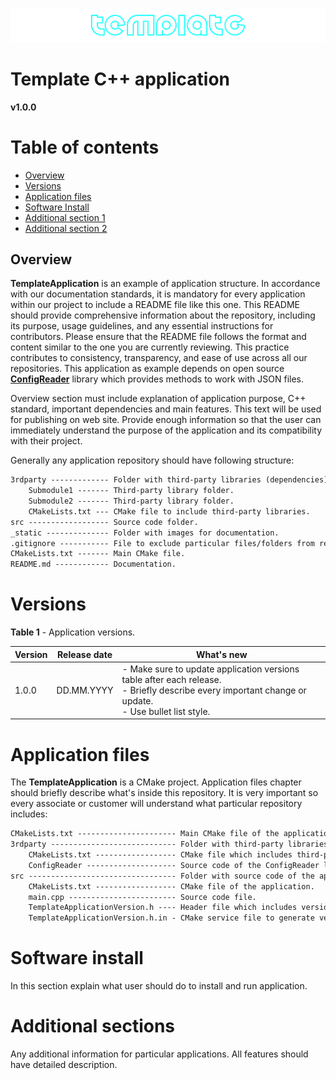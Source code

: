 ![logo](_static/template_web_logo.png)



# **Template C++ application**

**v1.0.0**



# Table of contents


- [Overview](#Overview)
- [Versions](#versions)
- [Application files](#Application-files)
- [Software Install](#Software-install)
- [Additional section 1](#Additional-section-1)
- [Additional section 2](#Additional-section-2)



## Overview

**TemplateApplication** is an example of application structure. In accordance with our documentation standards, it is mandatory for every application within our project to include a README file like this one. This README should provide comprehensive information about the repository, including its purpose, usage guidelines, and any essential instructions for contributors. Please ensure that the README file follows the format and content similar to the one you are currently reviewing. This practice contributes to consistency, transparency, and ease of use across all our repositories. This application as example depends on open source [**ConfigReader**](https://github.com/ConstantRobotics-Ltd/ConfigReader) library which provides methods to work with JSON files.

Overview section must include explanation of application purpose, C++ standard, important dependencies and main features. This text will be used for publishing on web site. Provide enough information so that the user can immediately understand the purpose of the application and its compatibility with their project.

Generally any application repository should have following structure:

``` xml
3rdparty ------------- Folder with third-party libraries (dependencies)
    Submodule1 ------- Third-party library folder.
    Submodule2 ------- Third-party library folder.
    CMakeLists.txt --- CMake file to include third-party libraries.
src ------------------ Source code folder.
_static -------------- Folder with images for documentation.
.gitignore ----------- File to exclude particular files/folders from repository.
CMakeLists.txt ------- Main CMake file.
README.md ------------ Documentation.
```



# Versions

**Table 1** - Application versions.

| Version | Release date | What's new                                                   |
| ------- | ------------ | ------------------------------------------------------------ |
| 1.0.0   | DD.MM.YYYY   | - Make sure to update application versions table after each release.<br />- Briefly describe every important change or update. <br />- Use bullet list style. |



# Application files

The **TemplateApplication** is a CMake project. Application files chapter should briefly describe what's inside this repository. It is very important so every associate or customer will understand what particular repository includes:

```xml
CMakeLists.txt ---------------------- Main CMake file of the application.
3rdparty ---------------------------- Folder with third-party libraries.
    CMakeLists.txt ------------------ CMake file which includes third-party libraries.
    ConfigReader -------------------- Source code of the ConfigReader library.
src --------------------------------- Folder with source code of the application.
    CMakeLists.txt ------------------ CMake file of the application.
    main.cpp ------------------------ Source code file.
    TemplateApplicationVersion.h ---- Header file which includes version.
    TemplateApplicationVersion.h.in - CMake service file to generate version file.
```



# Software install



In this section explain what user should do to install and run application.



# Additional sections



Any additional information for particular applications. All features should have detailed description.
